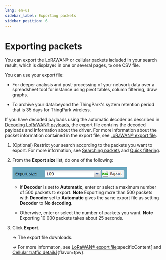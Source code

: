 ```yaml
---
lang: en-us
sidebar_label: Exporting packets
sidebar_position: 6
---
```


# Exporting packets

You can export the LoRAWAN® or
cellular packets included in your search result, which is
displayed in one or several pages, to one CSV file.

You can use your export file:

- For deeper analysis and post-processing of your network data over a
  spreadsheet tool for instance using pivot tables, column filtering,
  draw graphs.

- To archive your data beyond the ThingPark's system retention period
  that is 35 days for ThingPark wireless.

If you have decoded payloads using the automatic decoder as described in
[Decoding LoRaWAN® payloads](analyzing/decode-lorawan-payload), the
export file contains the decoded payloads and information about the
driver. For more information about the packet information contained in
the export file, see [LoRaWAN® export
file](lorawan-traffic/lorawan-export-file).

1.  (Optional) Restrict your search according to the packets you want to
    export. For more information, see [Searching
    packets](filtering/search-packets) and [Quick
    filtering](filtering/quick-filtering).

2.  From the **Export size** list, do one of the following:
    
    ![](./_images/export.png)

    - If **Decoder** is set to **Automatic**, enter or select a maximum
      number of 500 packets to export. **Note** Exporting more than 500
      packets with **Decoder** set to **Automatic** gives the same
      export file as setting **Decoder** to **No decoding**.

    - Otherwise, enter or select the number of packets you want.
      **Note** Exporting 10 000 packets takes about 25 seconds.

3.  Click **Export**.

    -\> The export file downloads.

    -\> For more information, see [LoRaWAN® export
    file](lorawan-traffic/lorawan-export-file):specificContent[ and [Cellular traffic
    details](cellular-traffic-tpw/cellular-traffic-details)]{flavor=tpw}.
